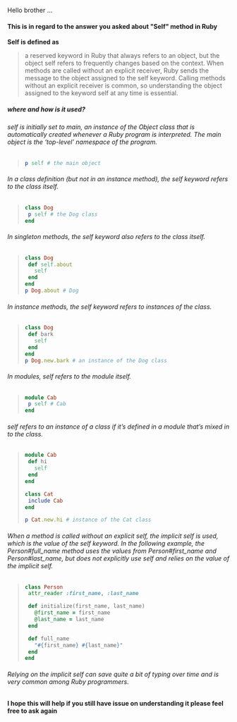 Hello brother ...
#### This is in regard to the answer you asked about "Self" method in Ruby

**Self is defined as**
> a reserved keyword in Ruby that always refers to an object, but the object self refers to frequently changes based on the context. When methods are called without an explicit receiver, Ruby sends the message to the object assigned to the self keyword. Calling methods without an explicit receiver is common, so understanding the object assigned to the keyword self at any time is essential.

##### where and how is it used?

###### self is initially set to main, an instance of the Object class that is automatically created whenever a Ruby program is interpreted. The main object is the ‘top-level’ namespace of the program.
> ```ruby 
>p self # the main object
> ```

###### In a class definition (but not in an instance method), the self keyword refers to the class itself.
>```ruby 
> class Dog
>  p self # the Dog class
> end
> ```

###### In singleton methods, the self keyword also refers to the class itself.
> ```ruby
>class Dog
>  def self.about
>    self
>  end
>end 
>p Dog.about # Dog
>```
###### In instance methods, the self keyword refers to instances of the class.
>```ruby
>class Dog
>  def bark
>    self
>  end
>end 
>p Dog.new.bark # an instance of the Dog class
>```

###### In modules, self refers to the module itself.
>```ruby
>module Cab
>  p self # Cab
>end
>```

###### self refers to an instance of a class if it’s defined in a module that’s mixed in to the class.

>```ruby
>module Cab
>  def hi
>    self
>  end
>end
> 
>class Cat
>  include Cab
>end
> 
>p Cat.new.hi # instance of the Cat class
>```

###### When a method is called without an explicit self, the implicit self is used, which is the value of the self keyword. In the following example, the Person#full_name method uses the values from Person#first_name and Person#last_name, but does not explicitly use self and relies on the value of the implicit self.

>```ruby
>class Person
>  attr_reader :first_name, :last_name
> 
>  def initialize(first_name, last_name)
>    @first_name = first_name
>    @last_name = last_name
>  end
> 
>  def full_name
>    "#{first_name} #{last_name}"
>  end
>end
>```

###### Relying on the implicit self can save quite a bit of typing over time and is very common among Ruby programmers.

**I hope this will help if you still have issue on understanding it please feel free to ask again**


